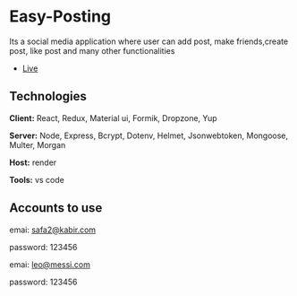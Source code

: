 
# Easy-Posting

Its a social media application where user can add post, make friends,create post, like post and many other functionalities

- [Live](https://mellow-crumble-59ce53.netlify.app/)


## Technologies

**Client:** React, Redux, Material ui, Formik, Dropzone, Yup

**Server:** Node, Express, Bcrypt, Dotenv, Helmet, Jsonwebtoken, Mongoose, Multer, Morgan

**Host:** render

**Tools:** vs code

## Accounts to use

emai:  safa2@kabir.com

password: 123456

emai:  leo@messi.com

password: 123456
